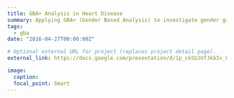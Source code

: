 ```yaml
---
title: GBA+ Analysis in Heart Disease
summary: Applying GBA+ (Gender Based Analysis) to investigate gender gap in heart diseases in Canada by using Canadian Community Household Survey 2014.
tags:
  - gba
date: "2016-04-27T00:00:00Z"

# Optional external URL for project (replaces project detail page).
external_link: https://docs.google.com/presentation/d/1p_ckSUJUfJkbIv_6nrt2HixtXujrQzDgSvj_Q7lqSDI/edit?usp=sharing

image:
  caption:
  focal_point: Smart
---
```

